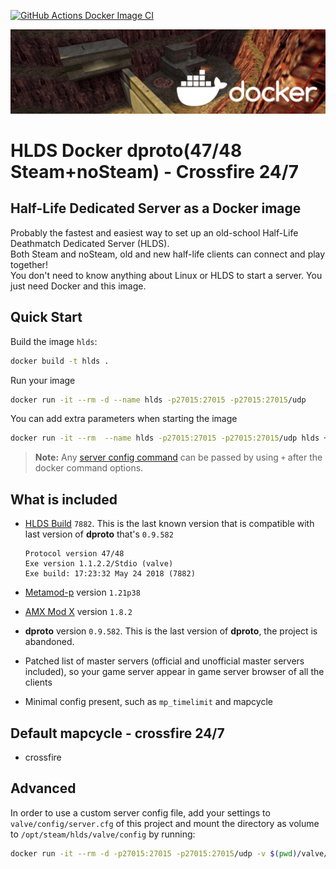 [![GitHub Actions Docker Image CI](https://github.com/jjsalinas/hlds-server/workflows/Docker%20Image%20CI/badge.svg)](https://github.com/jjsalians/hl-server/actions)

![banner](banner.png)

# HLDS Docker dproto(47/48 Steam+noSteam) - Crossfire 24/7

## Half-Life Dedicated Server as a Docker image

Probably the fastest and easiest way to set up an old-school Half-Life
Deathmatch Dedicated Server (HLDS). <br>
Both Steam and noSteam, old and new half-life clients can connect and play together!<br>
You don't need to know anything about Linux or HLDS to start a server. You just need Docker and
this image.

## Quick Start

Build the image `hlds`:

```bash
docker build -t hlds .
```

Run your image 
```bash
docker run -it --rm -d --name hlds -p27015:27015 -p27015:27015/udp 
```

You can add extra parameters when starting the image
```bash
docker run -it --rm  --name hlds -p27015:27015 -p27015:27015/udp hlds +map crossfire +maxplayers 16 +password 1 +vs_password "password"
```

> **Note:** Any [server config command](http://sr-team.clan.su/K_stat/hlcommandsfull.html)
  can be passed by using `+` after the docker command options.

## What is included

* [HLDS Build](https://github.com/DevilBoy-eXe/hlds) `7882`. This is the last
  known version that is compatible with last version of **dproto** that's `0.9.582`

  ```
  Protocol version 47/48
  Exe version 1.1.2.2/Stdio (valve)
  Exe build: 17:23:32 May 24 2018 (7882)
  ```

* [Metamod-p](https://github.com/Bots-United/metamod-p) version `1.21p38`

* [AMX Mod X](https://github.com/alliedmodders/amxmodx) version `1.8.2`

* **dproto** version `0.9.582`. This is the last version of **dproto**,
  the project is abandoned.

* Patched list of master servers (official and unofficial master servers
  included), so your game server appear in game server browser of all the clients

* Minimal config present, such as `mp_timelimit` and mapcycle

## Default mapcycle - crossfire 24/7
* crossfire


## Advanced

In order to use a custom server config file, add your settings
to `valve/config/server.cfg` of this project and mount the directory as volume
to `/opt/steam/hlds/valve/config` by running:

```bash
docker run -it --rm -d -p27015:27015 -p27015:27015/udp -v $(pwd)/valve/config:/opt/steam/hlds/valve/config hlds
```
